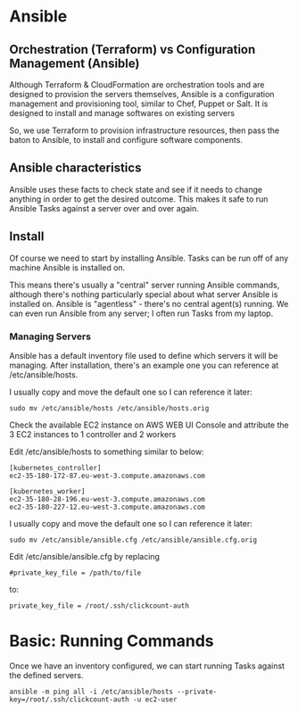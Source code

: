 # Ansible

## Orchestration (Terraform) vs Configuration Management (Ansible)

Although Terraform & CloudFormation are orchestration tools and are designed to provision the servers themselves,
Ansible is a configuration management and provisioning tool, similar to Chef, Puppet or Salt. It is designed to install and manage softwares on existing servers 

So, we use Terraform to provision infrastructure resources, 
then pass the baton to Ansible, to install and configure software components.

## Ansible characteristics

Ansible uses these facts to check state and see if it needs to change anything in order to get the desired outcome. This makes it safe to run Ansible Tasks against a server over and over again.

## Install

Of course we need to start by installing Ansible. Tasks can be run off of any machine Ansible is installed on.

This means there's usually a "central" server running Ansible commands, although there's nothing particularly special about what server Ansible is installed on. Ansible is "agentless" - there's no central agent(s) running. We can even run Ansible from any server; I often run Tasks from my laptop.

### Managing Servers

Ansible has a default inventory file used to define which servers it will be managing. After installation, there's an example one you can reference at /etc/ansible/hosts.

I usually copy and move the default one so I can reference it later:
```console
sudo mv /etc/ansible/hosts /etc/ansible/hosts.orig
```

Check the available EC2 instance on AWS WEB UI Console
and attribute the 3 EC2 instances to 1 controller and 2 workers

Edit /etc/ansible/hosts to something similar to below:
```console
[kubernetes_controller]
ec2-35-180-172-87.eu-west-3.compute.amazonaws.com

[kubernetes_worker]
ec2-35-180-28-196.eu-west-3.compute.amazonaws.com
ec2-35-180-227-12.eu-west-3.compute.amazonaws.com
```

I usually copy and move the default one so I can reference it later:
```console
sudo mv /etc/ansible/ansible.cfg /etc/ansible/ansible.cfg.orig
```


Edit /etc/ansible/ansible.cfg by replacing 
```console
#private_key_file = /path/to/file
```
to:
```console
private_key_file = /root/.ssh/clickcount-auth
```



# Basic: Running Commands

Once we have an inventory configured, we can start running Tasks against the defined servers.

```console
ansible -m ping all -i /etc/ansible/hosts --private-key=/root/.ssh/clickcount-auth -u ec2-user
```


